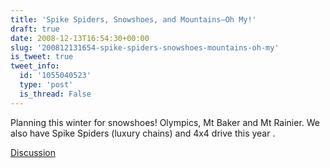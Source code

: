 ```yaml
---
title: 'Spike Spiders, Snowshoes, and Mountains—Oh My!'
draft: true
date: 2008-12-13T16:54:30+00:00
slug: '200812131654-spike-spiders-snowshoes-mountains-oh-my'
is_tweet: true
tweet_info:
  id: '1055040523'
  type: 'post'
  is_thread: False
---
```




Planning this winter for snowshoes! Olympics, Mt Baker and Mt Rainier. We also have Spike Spiders (luxury chains) and 4x4 drive this year
.

[Discussion](https://x.com/sytelus/status/1055040523)
